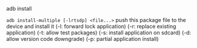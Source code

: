 adb install <file>



`adb install-multiple [-lrtsdp] <file...>`
push this package file to the device and install it
  (-l: forward lock application)
  (-r: replace existing application)
  (-t: allow test packages)
  (-s: install application on sdcard)
  (-d: allow version code downgrade)
  (-p: partial application install)